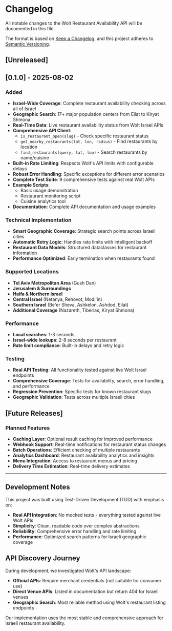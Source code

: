 # Changelog

All notable changes to the Wolt Restaurant Availability API will be documented in this file.

The format is based on [Keep a Changelog](https://keepachangelog.com/en/1.0.0/),
and this project adheres to [Semantic Versioning](https://semver.org/spec/v2.0.0.html).

## [Unreleased]

## [0.1.0] - 2025-08-02

### Added
- **Israel-Wide Coverage**: Complete restaurant availability checking across all of Israel
- **Geographic Search**: 17+ major population centers from Eilat to Kiryat Shmona
- **Real-Time Data**: Live restaurant availability status from Wolt Israel APIs
- **Comprehensive API Client**: 
  - `is_restaurant_open(slug)` - Check specific restaurant status
  - `get_nearby_restaurants(lat, lon, radius)` - Find restaurants by location
  - `find_restaurants(query, lat, lon)` - Search restaurants by name/cuisine
- **Built-in Rate Limiting**: Respects Wolt's API limits with configurable delays
- **Robust Error Handling**: Specific exceptions for different error scenarios
- **Complete Test Suite**: 9 comprehensive tests against real Wolt APIs
- **Example Scripts**: 
  - Basic usage demonstration
  - Restaurant monitoring script
  - Cuisine analytics tool
- **Documentation**: Complete API documentation and usage examples

### Technical Implementation
- **Smart Geographic Coverage**: Strategic search points across Israeli cities
- **Automatic Retry Logic**: Handles rate limits with intelligent backoff
- **Restaurant Data Models**: Structured dataclasses for restaurant information
- **Performance Optimized**: Early termination when restaurants found

### Supported Locations
- **Tel Aviv Metropolitan Area** (Gush Dan)
- **Jerusalem & Surroundings**
- **Haifa & Northern Israel**
- **Central Israel** (Netanya, Rehovot, Modi'in)
- **Southern Israel** (Be'er Sheva, Ashkelon, Ashdod, Eilat)
- **Additional Coverage** (Nazareth, Tiberias, Kiryat Shmona)

### Performance
- **Local searches**: 1-3 seconds
- **Israel-wide lookups**: 2-8 seconds per restaurant
- **Rate limit compliance**: Built-in delays and retry logic

### Testing
- **Real API Testing**: All functionality tested against live Wolt Israel endpoints
- **Comprehensive Coverage**: Tests for availability, search, error handling, and performance
- **Regression Prevention**: Specific tests for known restaurant slugs
- **Geographic Validation**: Tests across multiple Israeli cities

## [Future Releases]

### Planned Features
- **Caching Layer**: Optional result caching for improved performance
- **Webhook Support**: Real-time notifications for restaurant status changes
- **Batch Operations**: Efficient checking of multiple restaurants
- **Analytics Dashboard**: Restaurant availability analytics and insights
- **Menu Integration**: Access to restaurant menus and pricing
- **Delivery Time Estimation**: Real-time delivery estimates

---

## Development Notes

This project was built using Test-Driven Development (TDD) with emphasis on:
- **Real API Integration**: No mocked tests - everything tested against live Wolt APIs
- **Simplicity**: Clean, readable code over complex abstractions  
- **Reliability**: Comprehensive error handling and rate limiting
- **Performance**: Optimized search patterns for Israeli geographic coverage

## API Discovery Journey

During development, we investigated Wolt's API landscape:
- **Official APIs**: Require merchant credentials (not suitable for consumer use)
- **Direct Venue APIs**: Listed in documentation but return 404 for Israeli venues
- **Geographic Search**: Most reliable method using Wolt's restaurant listing endpoints

Our implementation uses the most stable and comprehensive approach for Israeli restaurant availability.